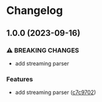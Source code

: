 # Changelog

## 1.0.0 (2023-09-16)


### ⚠ BREAKING CHANGES

* add streaming parser

### Features

* add streaming parser ([c7c9702](https://github.com/InformaticsMatters/sdf-parser/commit/c7c970229a688173841dca0f91e7a0ecb81fcdd8))
